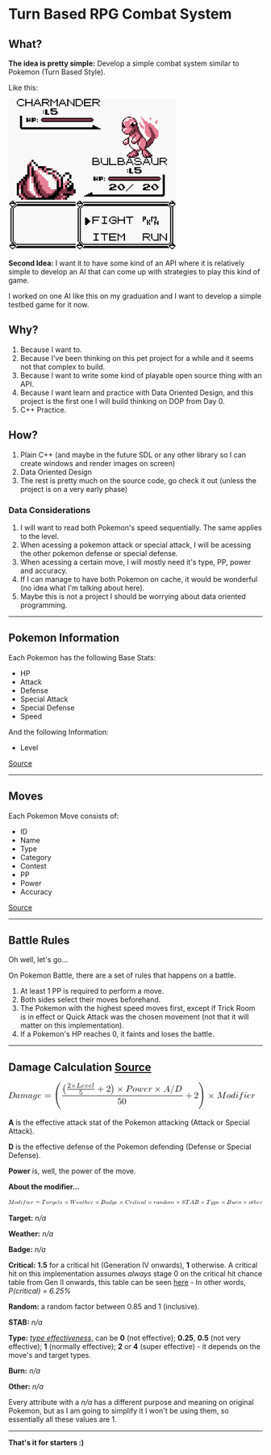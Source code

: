 # Turn Based RPG Combat System

## What?

**The idea is pretty simple:** Develop a simple combat system similar to Pokemon (Turn Based Style).

Like this:

![Pokemon Image](pkm0-img3.png)

**Second Idea:** I want it to have some kind of an API where it is relatively simple to develop an AI that can come up with strategies to play this kind of game.

I worked on one AI like this on my graduation and I want to develop a simple testbed game for it now.

## Why?

1. Because I want to.
2. Because I've been thinking on this pet project for a while and it seems not that complex to build.
3. Because I want to write some kind of playable open source thing with an API.
4. Because I want learn and practice with Data Oriented Design, and this project is the first one I will build thinking on DOP from Day 0.
5. C++ Practice.



## How?

1. Plain C++ (and maybe in the future SDL or any other library so I can create windows and render images on screen)
2. Data Oriented Design
3. The rest is pretty much on the source code, go check it out (unless the project is on a very early phase)

### Data Considerations
1. I will want to read both Pokemon's speed sequentially. The same applies to the level.
2. When acessing a pokemon attack or special attack, I will be acessing the other pokemon defense or special defense.
3. When acessing a certain move, I will mostly need it's type, PP, power and accuracy.
4. If I can manage to have both Pokemon on cache, it would be wonderful (no idea what I'm talking about here).
5. Maybe this is not a project I should be worrying about data oriented programming.

--------

## Pokemon Information

Each Pokemon has the following Base Stats:

* HP
* Attack
* Defense
* Special Attack
* Special Defense
* Speed

And the following Information:
* Level

[Source](https://bulbapedia.bulbagarden.net/wiki/List_of_Pokémon_by_base_stats_(Generation_VII-present))

-------------------------

## Moves

Each Pokemon Move consists of:

* ID
* Name
* Type
* Category
* Contest
* PP
* Power
* Accuracy

[Source](https://bulbapedia.bulbagarden.net/wiki/List_of_moves)

-------------------------

## Battle Rules

Oh well, let's go...

On Pokemon Battle, there are a set of rules that happens on a battle.

1. At least 1 PP is required to perform a move.
2. Both sides select their moves beforehand.
3. The Pokemon with the highest speed moves first, except if Trick Room is in effect or Quick Attack was the chosen movement (not that it will matter on this implementation).
4. If a Pokemon's HP reaches 0, it faints and loses the battle.

-------------------------

## Damage Calculation [Source]()

![DamageCalc](damageCalc.png)

**A** is the effective attack stat of the Pokemon attacking (Attack or Special Attack).

**D** is the effective defense of the Pokemon defending (Defense or Special Defense).

**Power** is, well, the power of the move.

**About the modifier...**

![ModifierCalc](modifierCalc.png)

**Target:** *n/a*

**Weather:** *n/a*

**Badge:** *n/a*

**Critical:** **1.5** for a critical hit (Generation IV onwards), **1** otherwise. A critical hit on this implementation assumes *always* stage 0 on the critical hit chance table from Gen II onwards, this table can be seen [here](https://bulbapedia.bulbagarden.net/wiki/Critical_hit) - In other words, *P(critical) =  6.25%*

**Random:** a random factor between 0.85 and 1 (inclusive).

**STAB:** *n/a*

**Type:** [*type effectiveness*](https://bulbapedia.bulbagarden.net/wiki/Type), can be **0** (not effective); **0.25**, **0.5** (not very effective); **1** (normally effective); **2** or **4** (super effective) - it depends on the move's and target types.

**Burn:** *n/a*

**Other:** *n/a*

Every attribute with a *n/a* has a different purpose and meaning on original Pokemon, but as I am going to simplify it I won't be using them, so essentially all these values are 1.

-------------------------

**That's it for starters :)**